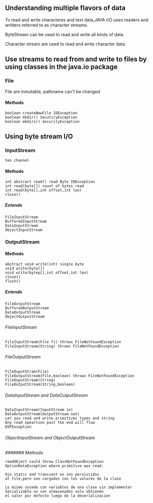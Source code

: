 ## Understanding multiple flavors of data

To read and write characteres and text data,JAVA I/O
uses readers and writters referred to as character streams.

ByteStream can be used to read and write all
kinds of data.

Character stream are used to read and write character data.

## Use streams to read from and write to files by using classes in the java.io package

### File

File are inmutable, pathname
can't be changed

#### Methods

    boolean createNewFile IOException
    boolean mkdir() SecutiryException
    boolean mkdirs() SecurityException
    
## Using byte stream I/O

### InputStream
    
    has channel
    
#### Methods

    int abstract read() read Byte IOException
    int read(byte[]) count of bytes read
    int read(byte[],int offset,int len)
    close()

##### Extends

    FileInputStream
    BufferedInputStream
    DataInputStream
    ObjectInputStream
    
### OutputStream

#### Methods

    abstract void write(int) single byte
    void write(byte[])
    void write(bytep[],int offset,int len)
    close()
    flush()
    
##### Extends

    FileOutputStream
    BufferedOutputStream
    DataOutputStream
    ObjectOutputStream
    
###### FileInputStream

    FileInputStream(File fi) throws FileNotFoundException
    FileInputStream(String) throws FileNotFoundException
    
###### FileOutputStream

    FileOuputStram(File)
    FileOutputStream(File,boolean) throws FileNotFoundException
    FileOuputStream(String)
    FileOutputStream(String,boolean) 

###### DataInputStream and DataOutputStream

    DataInputStream(InputStream in)
    DataOutputStream(OutputStream out)
    Let you read and write primitives types and string
    Any read opeartion past the end will flow
    EOFException
    
###### ObjectInputStream and ObjectOutputStream

####### Methods

    readObject could throw ClassNotFoundException
    OptionDataException where primitive was read.
    
    Ojo static and transient no son persistidos
    al file,pero son cargados con los valores de la clase
    
    Lo mismo sucede con variables de una clase sin implementar
    Serializable no son almacenados solo obtienen
    el valor por defecto luego de la deserializacion
    
    
 
 
    
